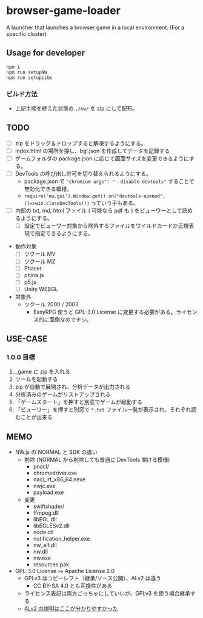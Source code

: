 # browser-game-loader

A launcher that launches a browser game in a local environment. (For a specific cluster)

## Usage for developer

```
npm i
npm run setupNW
npm run setupLibs
```

### ビルド方法

- 上記手順を終えた状態の `./nw/` を zip にして配布。

## TODO

- [ ] zip をドラッグ＆ドロップすると解凍するようにする。
- [ ] index.html の場所を探し、bgl.json を作成してデータを記録する
- [ ] ゲームフォルダの package.json に応じて画面サイズを変更できるようにする。
- [ ] DevTools の呼び出し許可を切り替えられるようにする。
  - package.json で `"chromium-args": "--disable-devtools"` することで無効化できる模様。
  - `require('nw.gui').Window.get().on("devtools-opened",()=>win.closeDevTools())` っていう手もある。
- [ ] 内部の txt, md, html ファイル ( 可能なら pdf も ) をビューワーとして読めるようにする。
  - [ ] 設定でビューワー対象から除外するファイルをワイルドカードか正規表現で指定できるようにする。
- 動作対象
  - [ ] ツクール MV
  - [ ] ツクール MZ
  - [ ] Phaser
  - [ ] phina.js
  - [ ] p5.js
  - [ ] Unity WEBGL
- 対象外
  - ツクール 2000 / 2003
    - EasyRPG 使うと GPL-3.0 License に変更する必要がある。ライセンス的に面倒なのでナシ。

## USE-CASE

### 1.0.0 目標

1. \_game に zip を入れる
2. ツールを起動する
3. zip が自動で展開され、分析データが出力される
4. 分析済みのゲームがリストアップされる
5. 「ゲームスタート」を押すと別窓でゲームが起動する
6. 「ビューワー」を押すと別窓で `*.txt` ファイル一覧が表示され、それぞれ読むことが出来る

## MEMO

- NW.js の NORMAL と SDK の違い
  - 削除 (NORMAL から削除しても普通に DevTools 開ける模様)
    - pnacl/
    - chromedriver.exe
    - nacl_irt_x86_64.nexe
    - nwjc.exe
    - payload.exe
  - 変更
    - swiftshader/
    - ffmpeg.dll
    - libEGL.dll
    - libEGLESv2.dll
    - node.dll
    - notification_helper.exe
    - nw_elf.dll
    - nw.dll
    - nw.exe
    - resources.pak
- GPL-3.0 License `>=` Apache License 2.0
  - GPLv3 はコピーレフト（継承/ソース公開）、ALv2 は違う
    - CC BY-SA 4.0 とも互換性がある
  - ライセンス表記は両方ごっちゃにしていいが、GPLv3 を使う場合継承する
  - [ALv2 の説明はここが分かりやすかった](https://yamory.io/blog/about-mit-License/#apache-license%2C-version-2.0%EF%BC%88apache-license-2.0%EF%BC%89)
